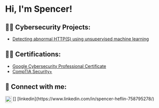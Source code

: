 <h1>Hi, I'm Spencer! </h1>

<h2>👨‍💻 Cybersecurity Projects:</h2>


  - [Detecting abnormal HTTP(S) using unsupervised machine learning](https://github.com/heflinspencer/LABURL)

<h2>👨‍💻 Certifications:</h2>

  - [Google Cybersecurity Professional Certificate](https://www.credly.com/badges/5128cfc7-f52f-4c3a-9c54-9e68d96ec813/linked_in_profile)
  - [CompTIA Security+](https://www.credly.com/badges/62023c01-bda7-4b6b-8153-aff308f968c9/linked_in_profile)



<h2> 🤳 Connect with me:</h2>
[<img align="left" alt="JoshMadakor | LinkedIn" width="22px" src="https://cdn.jsdelivr.net/npm/simple-icons@v3/icons/linkedin.svg" />]
[linkedin](https://www.linkedin.com/in/spencer-heflin-758795278/)

